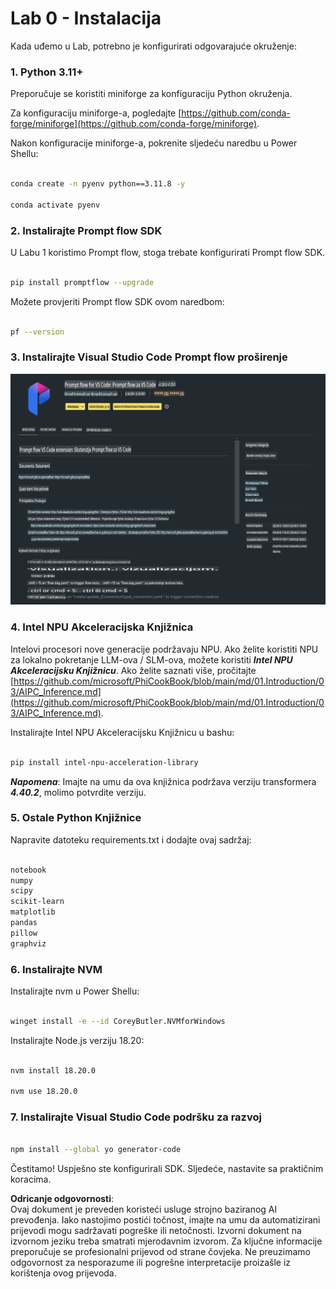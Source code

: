 # **Lab 0 - Instalacija**

Kada uđemo u Lab, potrebno je konfigurirati odgovarajuće okruženje:

### **1. Python 3.11+**

Preporučuje se koristiti miniforge za konfiguraciju Python okruženja.

Za konfiguraciju miniforge-a, pogledajte [https://github.com/conda-forge/miniforge](https://github.com/conda-forge/miniforge).

Nakon konfiguracije miniforge-a, pokrenite sljedeću naredbu u Power Shellu:

```bash

conda create -n pyenv python==3.11.8 -y

conda activate pyenv

```

### **2. Instalirajte Prompt flow SDK**

U Labu 1 koristimo Prompt flow, stoga trebate konfigurirati Prompt flow SDK.

```bash

pip install promptflow --upgrade

```

Možete provjeriti Prompt flow SDK ovom naredbom:

```bash

pf --version

```

### **3. Instalirajte Visual Studio Code Prompt flow proširenje**

![pf](../../../../../../../../../translated_images/pf_ext.fa065f22e1ee3e67157662d8be5241f346ddd83744045e3406d92b570e8d8b36.hr.png)

### **4. Intel NPU Akceleracijska Knjižnica**

Intelovi procesori nove generacije podržavaju NPU. Ako želite koristiti NPU za lokalno pokretanje LLM-ova / SLM-ova, možete koristiti ***Intel NPU Akceleracijsku Knjižnicu***. Ako želite saznati više, pročitajte [https://github.com/microsoft/PhiCookBook/blob/main/md/01.Introduction/03/AIPC_Inference.md](https://github.com/microsoft/PhiCookBook/blob/main/md/01.Introduction/03/AIPC_Inference.md).

Instalirajte Intel NPU Akceleracijsku Knjižnicu u bashu:

```bash

pip install intel-npu-acceleration-library

```

***Napomena***: Imajte na umu da ova knjižnica podržava verziju transformera ***4.40.2***, molimo potvrdite verziju.

### **5. Ostale Python Knjižnice**

Napravite datoteku requirements.txt i dodajte ovaj sadržaj:

```txt

notebook
numpy 
scipy 
scikit-learn 
matplotlib 
pandas 
pillow 
graphviz

```

### **6. Instalirajte NVM**

Instalirajte nvm u Power Shellu:

```bash

winget install -e --id CoreyButler.NVMforWindows

```

Instalirajte Node.js verziju 18.20:

```bash

nvm install 18.20.0

nvm use 18.20.0

```

### **7. Instalirajte Visual Studio Code podršku za razvoj**

```bash

npm install --global yo generator-code

```

Čestitamo! Uspješno ste konfigurirali SDK. Sljedeće, nastavite sa praktičnim koracima.

**Odricanje odgovornosti**:  
Ovaj dokument je preveden koristeći usluge strojno baziranog AI prevođenja. Iako nastojimo postići točnost, imajte na umu da automatizirani prijevodi mogu sadržavati pogreške ili netočnosti. Izvorni dokument na izvornom jeziku treba smatrati mjerodavnim izvorom. Za ključne informacije preporučuje se profesionalni prijevod od strane čovjeka. Ne preuzimamo odgovornost za nesporazume ili pogrešne interpretacije proizašle iz korištenja ovog prijevoda.